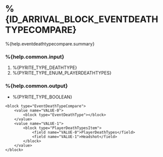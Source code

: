 # %{ID_ARRIVAL_BLOCK_EVENTDEATHTYPECOMPARE}

%{help.eventdeathtypecompare.summary}

### %{help.common.input}

1. %{PYRITE_TYPE_DEATHTYPE}
2. %{PYRITE_TYPE_ENUM_PLAYERDEATHTYPES}

### %{help.common.output}

-   %{PYRITE_TYPE_BOOLEAN}

```
<block type="EventDeathTypeCompare">
    <value name="VALUE-0">
        <block type="EventDeathType"></block>
    </value>
    <value name="VALUE-1">
        <block type="PlayerDeathTypesItem">
            <field name="VALUE-0">PlayerDeathTypes</field>
            <field name="VALUE-1">Headshot</field>
        </block>
    </value>
</block>
```
